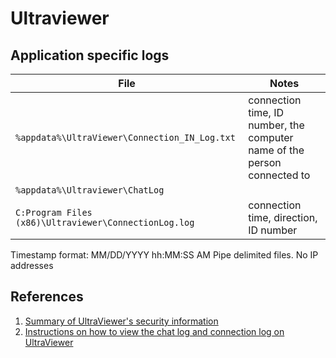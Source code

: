 # Ultraviewer

## Application specific logs

|File|Notes|
|-|-
|`%appdata%\UltraViewer\Connection_IN_Log.txt`|connection time, ID number, the computer name of the person connected to|
|`%appdata%\Ultraviewer\ChatLog`||
|`C:Program Files (x86)\Ultraviewer\ConnectionLog.log`|connection time, direction, ID number|

Timestamp format: MM/DD/YYYY hh:MM:SS AM
Pipe delimited files.
No IP addresses

## References

1. [Summary of UltraViewer's security information](https://www.ultraviewer.net/en/200000026-summary-of-ultraviewer-s-security-information.html)
1. [Instructions on how to view the chat log and connection log on UltraViewer](https://www.ultraviewer.net/en/200000120-instructions-on-how-to-view-the-chat-log-and-connection-log-on-ultraviewer.html)